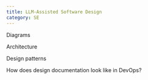 ```yaml
---
title: LLM-Assisted Software Design
category: SE
---
```


Diagrams

Architecture

Design patterns

How does design documentation look like in DevOps?
